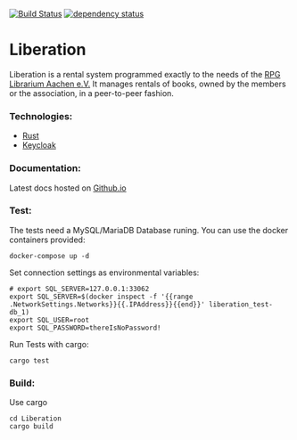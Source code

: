 [![Build Status](https://travis-ci.org/RPGLibrarium/Liberation.svg?branch=master)](https://travis-ci.org/RPGLibrarium/Liberation)
[![dependency status](https://deps.rs/repo/github/RPGLibrarium/Liberation/status.svg)](https://deps.rs/repo/github/RPGLibrarium/Liberation)
# Liberation

Liberation is a rental system programmed exactly to the needs of the [RPG Librarium Aachen e.V.](https://rpg-librarium.de)
It manages rentals of books, owned by the members or the association, in a peer-to-peer fashion.

### Technologies:
- [Rust](https://www.rust-lang.org/en-US/)
- [Keycloak](https://www.keycloak.org/index.html)

### Documentation:
Latest docs hosted on [Github.io](https://rpglibrarium.github.io/Liberation/)

### Test:
The tests need a MySQL/MariaDB Database runing. You can use the docker containers provided:
```
docker-compose up -d
```
Set connection settings as environmental variables:
```
# export SQL_SERVER=127.0.0.1:33062
export SQL_SERVER=$(docker inspect -f '{{range .NetworkSettings.Networks}}{{.IPAddress}}{{end}}' liberation_test-db_1)
export SQL_USER=root
export SQL_PASSWORD=thereIsNoPassword!
```
Run Tests with cargo:
```
cargo test
```

### Build:
Use cargo
```
cd Liberation
cargo build
```

